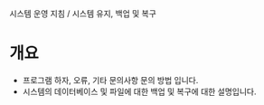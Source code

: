 <!--breadcrumb:시스템 운영 지침 / 시스템 유지, 백업 및 복구--><span class="md-breadcrumb">시스템 운영 지침 / 시스템 유지, 백업 및 복구</span>
# 개요

- 프로그램 하자, 오류, 기타 문의사항 문의 방법 입니다.
- 시스템의 데이터베이스 및 파일에 대한 백업 및 복구에 대한 설명입니다.
